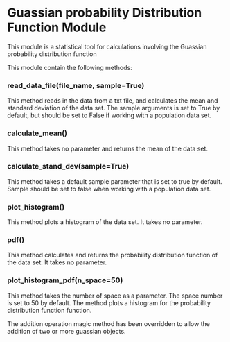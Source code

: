 # Guassian probability Distribution Function Module

This module is a statistical tool for calculations involving the Guassian probability distribution function

This module contain the following methods:

### **read_data_file(file_name, sample=True)**
This method reads in the data from a txt file, and calculates the mean and standard deviation of the data set. The sample arguments is set to True by default, but should be set to False if working with a population data set.

### **calculate_mean()**
This method takes no parameter and returns the mean of the data set.

### **calculate_stand_dev(sample=True)**
This method takes a default sample parameter that is set to true by default. Sample should be set to false when working with a population data set.

### **plot_histogram()**
This method plots a histogram of the data set. It takes no parameter.

### **pdf()**
This method calculates and returns the probability distribution function of the data set. It takes no parameter.

### **plot_histogram_pdf(n_space=50)**
This method takes the number of space as a parameter. The space number is set to 50 by default. The method plots a histogram for the probability distribution function function.

The addition operation magic method has been overridden to allow the addition of two or more guassian objects.
 

